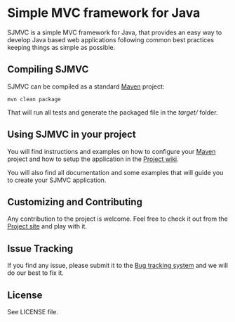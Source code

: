 Simple MVC framework for Java
=============================
       
SJMVC is a simple MVC framework for Java, that provides an easy
way to develop Java based web applications following common best
practices keeping things as simple as possible.


Compiling SJMVC
---------------

SJMVC can be compiled as a standard [Maven](http://maven.apache.org/) project:

    mvn clean package
  
That will run all tests and generate the packaged file in the *target/* folder.


Using SJMVC in your project
---------------------------

You will find instructions and examples on how to configure your [Maven](http://maven.apache.org/)
project and how to setup the application in the [Project wiki](https://github.com/nacx/sjmvc/wiki).

You will also find all documentation and some examples that will guide you to create your SJMVC application.
    

Customizing and Contributing
----------------------------

Any contribution to the project is welcome. Feel free to check
it out from the [Project site](https://github.com/nacx/sjmvc) and play with it.

Issue Tracking
--------------

If you find any issue, please submit it to the [Bug tracking system](https://github.com/nacx/sjmvc/issues) and we
will do our best to fix it.

License
-------

See LICENSE file.
